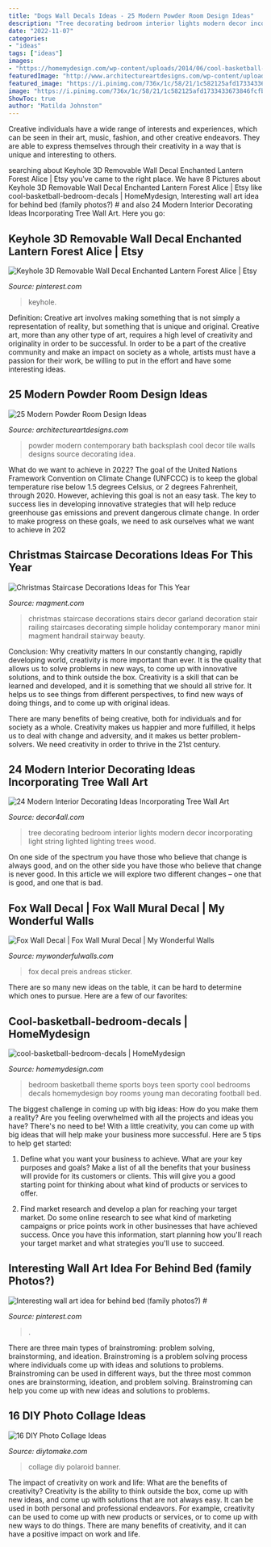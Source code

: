 ```yaml
---
title: "Dogs Wall Decals Ideas - 25 Modern Powder Room Design Ideas"
description: "Tree decorating bedroom interior lights modern decor incorporating light string lighted lighting trees wood"
date: "2022-11-07"
categories:
- "ideas"
tags: ["ideas"]
images:
- "https://homemydesign.com/wp-content/uploads/2014/06/cool-basketball-bedroom-decals.jpg"
featuredImage: "http://www.architectureartdesigns.com/wp-content/uploads/2013/09/41.jpg"
featured_image: "https://i.pinimg.com/736x/1c/58/21/1c582125afd1733433673846fcfbef78.jpg"
image: "https://i.pinimg.com/736x/1c/58/21/1c582125afd1733433673846fcfbef78.jpg"
ShowToc: true
author: "Matilda Johnston"
---
```



Creative individuals have a wide range of interests and experiences, which can be seen in their art, music, fashion, and other creative endeavors. They are able to express themselves through their creativity in a way that is unique and interesting to others.

	

		
searching about Keyhole 3D Removable Wall Decal Enchanted Lantern Forest Alice | Etsy you've came to the right place. We have 8 Pictures about Keyhole 3D Removable Wall Decal Enchanted Lantern Forest Alice | Etsy like cool-basketball-bedroom-decals | HomeMydesign, Interesting wall art idea for behind bed (family photos?) # and also 24 Modern Interior Decorating Ideas Incorporating Tree Wall Art. Here you go:
		
    
## Keyhole 3D Removable Wall Decal Enchanted Lantern Forest Alice | Etsy

<img loading=lazy src="https://i.pinimg.com/736x/20/67/fa/2067fa31ba6ae4c10358b6b40d0ba380.jpg" onerror="this.onerror=null;this.src='https://tse2.mm.bing.net/th?id=OIP.l35HBQ_WIxUri8hgUPYVrgHaND&amp;pid=15.1';" alt="Keyhole 3D Removable Wall Decal Enchanted Lantern Forest Alice | Etsy">

_Source: pinterest.com_

>keyhole. 

	

Definition: Creative art involves making something that is not simply a representation of reality, but something that is unique and original.
Creative art, more than any other type of art, requires a high level of creativity and originality in order to be successful. In order to be a part of the creative community and make an impact on society as a whole, artists must have a passion for their work, be willing to put in the effort and have some interesting ideas.

    
## 25 Modern Powder Room Design Ideas

<img loading=lazy src="http://www.architectureartdesigns.com/wp-content/uploads/2013/09/41.jpg" onerror="this.onerror=null;this.src='https://tse1.mm.bing.net/th?id=OIP.wIzweXLiZr-AkWD5k9dI5QAAAA&amp;pid=15.1';" alt="25 Modern Powder Room Design Ideas">

_Source: architectureartdesigns.com_

>powder modern contemporary bath backsplash cool decor tile walls designs source decorating idea. 

	

What do we want to achieve in 2022?
The goal of the United Nations Framework Convention on Climate Change (UNFCCC) is to keep the global temperature rise below 1.5 degrees Celsius, or 2 degrees Fahrenheit, through 2020. However, achieving this goal is not an easy task. The key to success lies in developing innovative strategies that will help reduce greenhouse gas emissions and prevent dangerous climate change. In order to make progress on these goals, we need to ask ourselves what we want to achieve in 202
    
## Christmas Staircase Decorations Ideas For This Year

<img loading=lazy src="http://magment.com/wp-content/uploads/2015/10/Christmas-Staircase-Decoration-19.jpg" onerror="this.onerror=null;this.src='https://tse4.mm.bing.net/th?id=OIP.v2S6Jjd8F00u4mRuDQciGAHaJ3&amp;pid=15.1';" alt="Christmas Staircase Decorations Ideas for This Year">

_Source: magment.com_

>christmas staircase decorations stairs decor garland decoration stair railing staircases decorating simple holiday contemporary manor mini magment handrail stairway beauty. 

	

Conclusion: Why creativity matters
In our constantly changing, rapidly developing world, creativity is more important than ever. It is the quality that allows us to solve problems in new ways, to come up with innovative solutions, and to think outside the box.
Creativity is a skill that can be learned and developed, and it is something that we should all strive for. It helps us to see things from different perspectives, to find new ways of doing things, and to come up with original ideas.

There are many benefits of being creative, both for individuals and for society as a whole. Creativity makes us happier and more fulfilled, it helps us to deal with change and adversity, and it makes us better problem-solvers. We need creativity in order to thrive in the 21st century.

    
## 24 Modern Interior Decorating Ideas Incorporating Tree Wall Art

<img loading=lazy src="http://www.decor4all.com/wp-content/uploads/2013/04/modern-wall-art-interior-decorating-ideas-9.jpg" onerror="this.onerror=null;this.src='https://tse3.mm.bing.net/th?id=OIP.Vu8RKZI9gmM6EEcxCt5klwHaJD&amp;pid=15.1';" alt="24 Modern Interior Decorating Ideas Incorporating Tree Wall Art">

_Source: decor4all.com_

>tree decorating bedroom interior lights modern decor incorporating light string lighted lighting trees wood. 

	

On one side of the spectrum you have those who believe that change is always good, and on the other side you have those who believe that change is never good. In this article we will explore two different changes – one that is good, and one that is bad.

    
## Fox Wall Decal | Fox Wall Mural Decal | My Wonderful Walls

<img loading=lazy src="http://cdn.shopify.com/s/files/1/0209/7756/products/570-1-fox-decal-andreas-preis_grande.jpg?v=1548107456" onerror="this.onerror=null;this.src='https://tse2.mm.bing.net/th?id=OIP.RHtWe_W4kp0FtyxtT7ddJgHaHa&amp;pid=15.1';" alt="Fox Wall Decal | Fox Wall Mural Decal | My Wonderful Walls">

_Source: mywonderfulwalls.com_

>fox decal preis andreas sticker. 

	

There are so many new ideas on the table, it can be hard to determine which ones to pursue. Here are a few of our favorites: 

    
## Cool-basketball-bedroom-decals | HomeMydesign

<img loading=lazy src="https://homemydesign.com/wp-content/uploads/2014/06/cool-basketball-bedroom-decals.jpg" onerror="this.onerror=null;this.src='https://tse4.mm.bing.net/th?id=OIP.d6s8G7i9bwo8r507T_tH7wHaFj&amp;pid=15.1';" alt="cool-basketball-bedroom-decals | HomeMydesign">

_Source: homemydesign.com_

>bedroom basketball theme sports boys teen sporty cool bedrooms decals homemydesign boy rooms young man decorating football bed. 

	

The biggest challenge in coming up with big ideas: How do you make them a reality?
Are you feeling overwhelmed with all the projects and ideas you have? There's no need to be! With a little creativity, you can come up with big ideas that will help make your business more successful. Here are 5 tips to help get started: 
1. Define what you want your business to achieve. What are your key purposes and goals? Make a list of all the benefits that your business will provide for its customers or clients. This will give you a good starting point for thinking about what kind of products or services to offer. 

2. Find market research and develop a plan for reaching your target market. Do some online research to see what kind of marketing campaigns or price points work in other businesses that have achieved success. Once you have this information, start planning how you'll reach your target market and what strategies you'll use to succeed.

    
## Interesting Wall Art Idea For Behind Bed (family Photos?) #

<img loading=lazy src="https://i.pinimg.com/736x/1c/58/21/1c582125afd1733433673846fcfbef78.jpg" onerror="this.onerror=null;this.src='https://tse1.mm.bing.net/th?id=OIP.gOMvysewXqyM8cVNUWHaEwHaJV&amp;pid=15.1';" alt="Interesting wall art idea for behind bed (family photos?) #">

_Source: pinterest.com_

>. 

	

There are three main types of brainstroming: problem solving, brainstorming, and ideation.
Brainstroming is a problem solving process where individuals come up with ideas and solutions to problems. Brainstroming can be used in different ways, but the three most common ones are brainstorming, ideation, and problem solving. Brainstroming can help you come up with new ideas and solutions to problems.

    
## 16 DIY Photo Collage Ideas

<img loading=lazy src="https://www.diytomake.com/wp-content/uploads/2015/10/DIY-Photo-Collage-Banne.jpg" onerror="this.onerror=null;this.src='https://tse3.mm.bing.net/th?id=OIP.dEGxbSFQlGaw-vHgLdNTegHaFj&amp;pid=15.1';" alt="16 DIY Photo Collage Ideas">

_Source: diytomake.com_

>collage diy polaroid banner. 

	

The impact of creativity on work and life: What are the benefits of creativity?
Creativity is the ability to think outside the box, come up with new ideas, and come up with solutions that are not always easy. It can be used in both personal and professional endeavors. For example, creativity can be used to come up with new products or services, or to come up with new ways to do things. There are many benefits of creativity, and it can have a positive impact on work and life.

